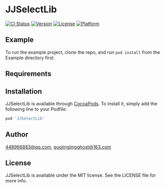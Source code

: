 # JJSelectLib

[![CI Status](https://img.shields.io/travis/448966883@qq.com/JJSelectLib.svg?style=flat)](https://travis-ci.org/448966883@qq.com/JJSelectLib)
[![Version](https://img.shields.io/cocoapods/v/JJSelectLib.svg?style=flat)](https://cocoapods.org/pods/JJSelectLib)
[![License](https://img.shields.io/cocoapods/l/JJSelectLib.svg?style=flat)](https://cocoapods.org/pods/JJSelectLib)
[![Platform](https://img.shields.io/cocoapods/p/JJSelectLib.svg?style=flat)](https://cocoapods.org/pods/JJSelectLib)

## Example

To run the example project, clone the repo, and run `pod install` from the Example directory first.

## Requirements

## Installation

JJSelectLib is available through [CocoaPods](https://cocoapods.org). To install
it, simply add the following line to your Podfile:

```ruby
pod 'JJSelectLib'
```

## Author

448966883@qq.com, guojingjingghost@163.com

## License

JJSelectLib is available under the MIT license. See the LICENSE file for more info.
